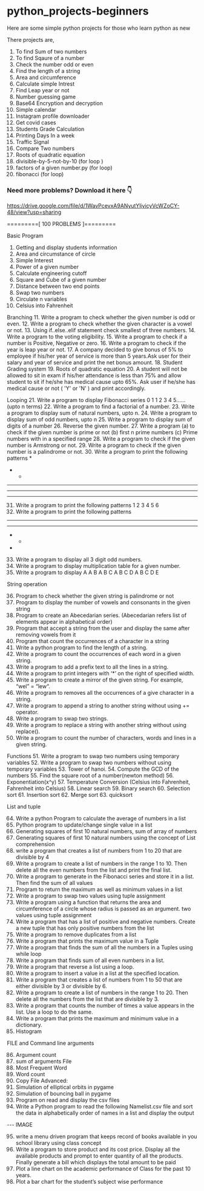 # python_projects-beginners

Here are some simple python projects for those who learn python as new

There projects are,

1) To find Sum of two numbers
2) To find Sqaure of a number
3) Check the number odd or even
4) Find the length of a string
5) Area and circumference
6) Calculate simple Intrest   
7) Find Leap year or not     
8) Number guessing game    
9) Base64 Encryption and decryption
10) Simple calendar    
11) Instagram profile downloader  
12) Get covid cases    
13) Students Grade Calculation
14) Printing Days In a week
15) Traffic Signal
16) Compare Two numbers
17) Roots of quadratic equation
18) divisible-by-5-not-by-10 (for loop )
19) factors of a given number.py (for loop)
20) fibonacci (for loop)



### Need more problems? Download it here 👇

https://drive.google.com/file/d/1WavPcevxA9ANyutYljyicyVcWZoCY-48/view?usp=sharing


=========[ 100 PROBLEMS ]=========

Basic Program

1. Getting and display students information
2. Area and circumstance of circle
3. Simple Interest
4. Power of a given number
5. Calculate engineering cutoff
6. Square and Cube of a given number
7. Distance between two end points
8. Swap two numbers
9. Circulate n variables
10. Celsius into Fahrenheit

Branching
11. Write a program to check whether the given number is odd or even.
12. Write a program to check whether the given character is a vowel or not.
13. Using if..else..elif statement check smallest of three numbers.
14. Write a program to the voting eligibility.
15. Write a program to check if a number is Positive, Negative or zero.
16. Write a program to check if the year is leap year or not.
17. A company decided to give bonus of 5% to employee if his/her year of service is more than 5
years.Ask user for their salary and year of service and print the net bonus amount.
18. Student Grading system
19. Roots of quadratic equation
20. A student will not be allowed to sit in exam if his/her attendance is less than 75% and allow
student to sit if he/she has medical cause upto 65%. Ask user if he/she has medical cause or
not ( 'Y' or 'N' ) and print accordingly.

Looping
21. Write a program to display Fibonacci series 0 1 1 2 3 4 5…… (upto n terms)
22. Write a program to find a factorial of a number.
23. Write a program to display sum of natural numbers, upto n.
24. Write a program to display sum of odd numbers, upto n
25. Write a program to display sum of digits of a number
26. Reverse the given number.
27. Write a program (a) to check if the given number is prime or not
(b) first n prime numbers
(c) Prime numbers with in a specified range
28. Write a program to check if the given number is Armstrong or not.
29. Write a program to check if the given number is a palindrome or not.
30. Write a program to print the following patterns
*
* *
* * *
* * * *
* * * * *
31. Write a program to print the following patterns
1
2 3
4 5 6
32. Write a program to print the following patterns
* * * *
* * *
* *
*
33. Write a program to display all 3 digit odd numbers.
34. Write a program to display multiplication table for a given number.
35. Write a program to display
A
A B
A B C
A B C D
A B C D E

String operation

36. Program to check whether the given string is palindrome or not
37. Program to display the number of vowels and consonants in the given string
38. Program to create an Abecedarian series. (Abecedarian refers list of elements appear in
alphabetical order)
39. Program that accept a string from the user and display the same after removing vowels from
it
40. Program that count the occurrences of a character in a string
41. Write a python program to find the length of a string.
42. Write a program to count the occurrences of each word in a given string.
43. Write a program to add a prefix text to all the lines in a string.
44. Write a program to print integers with ‘*’ on the right of specified width.
45. Write a program to create a mirror of the given string. For example, “wel” = “lew“.
46. Write a program to removes all the occurrences of a give character in a string.
47. Write a program to append a string to another string without using += operator.
48. Write a program to swap two strings.
49. Write a program to replace a string with another string without using replace().
50. Write a program to count the number of characters, words and lines in a given string.

Functions
51. Write a program to swap two numbers using temporary variables
52. Write a program to swap two numbers without using temporary variables
53. Tower of hanoi.
54. Compute the GCD of the numbers
55. Find the square root of a number(newton method)
56. Exponentiation(x^y)
57. Temperature Conversion (Celsius into Fahrenheit, Fahrenheit into Celsius)
58. Linear search
59. Binary search
60. Selection sort
61. Insertion sort
62. Merge sort
63. quicksort


List and tuple

64. Write a python Program to calculate the average of numbers in a list
65. Python program to update/change single value in a list
66. Generating squares of first 10 natural numbers, sum of array of numbers
67. Generating squares of first 10 natural numbers using the concept of List comprehension
68. write a program that creates a list of numbers from 1 to 20 that are divisible by 4
69. Write a program to create a list of numbers in the range 1 to 10. Then delete all the even
numbers from the list and print the final list.
70. Write a program to generate in the Fibonacci series and store it in a list. Then find the sum
of all values
71. Program to return the maximum as well as minimum values in a list 
72. Write a program to swap two values using tuple assignment
73. Write a program using a function that returns the area and circumference of a circle whose
radius is passed as an argument. two values using tuple assignment
74. Write a program that has a list of positive and negative numbers. Create a new tuple that
has only positive numbers from the list
75. Write a program to remove duplicates from a list 
76. Write a program that prints the maximum value in a Tuple 
77. Write a program that finds the sum of all the numbers in a Tuples using while loop 
78. Write a program that finds sum of all even numbers in a list.
79. Write a program that reverse a list using a loop.
80. Write a program to insert a value in a list at the specified location.
81. Write a program that creates a list of numbers from 1 to 50 that are either divisible by 3 or
divisible by 6.
82. Write a program to create a list of numbers in the range 1 to 20. Then delete all the
numbers from the list that are divisible by 3.
83. Write a program that counts the number of times a value appears in the list. Use a loop to
do the same.
84. Write a program that prints the maximum and minimum value in a dictionary.
85. Histogram


FILE and Command line arguments

86. Argument count
87. sum of arguments
File
88. Most Frequent Word
89. Word count
90. Copy File
Advanced:
91. Simulation of elliptical orbits in pygame
92. Simulation of bouncing ball in pygame
93. Program on read and display the csv files
94. Write a Python program to read the following Namelist.csv file and sort the data in
alphabetically order of names in a list and display the output

--- IMAGE

95. write a menu driven program that keeps record of books available in you school library using
class concept
96. Write a program to store product and its cost price. Display all the available products and
prompt to enter quantity of all the products. Finally generate a bill which displays the total
amount to be paid
97. Plot a line chart on the academic performance of Class for the past 10 years.
98. Plot a bar chart for the student’s subject wise performance

